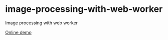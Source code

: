 # image-processing-with-web-worker

Image processing with web worker

[Online demo](https://tony-xlh.github.io/image-processing-with-web-worker/)
